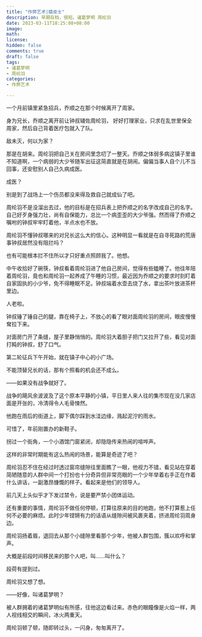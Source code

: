 ```yaml
---
title: "作弊艺术|嬉皮士"
description: 早期存档，很短。诸葛梦明 周纶羽
date: 2023-03-11T18:25:08+08:00 
image: 
math: 
license: 
hidden: false
comments: true
draft: false
tags:
- 诸葛梦明
- 周纶羽
categories:
- 作弊艺术

---
```

一个月前镇里紧急招兵，乔顺之在那个时候离开了周家。

身为兄长，乔顺之离开前让钟叔辅佐周纶羽， 好好打理家业，只求在乱世里保全周家，然后自己背着医疗包就入了队。

敌未灭，何以为家？

那是在胡来。周纶羽把自己关在房间里念叨了一整天。乔顺之体弱多病这镇子里谁不知道啊，一个病弱的大少爷随军出征这简直就是在胡闹。偏偏当事人自个儿不当回事，还安慰别人自己久病成医。

成医？

别是到了战场上一个伤员都没来得及救自己就成仙了吧。

周纶羽不是没溜出去过，他的目标是在招兵表上把乔顺之的名字改成自己的名字。自己好歹身强力壮，尚有自保能力，总比一个病歪歪的大少爷强。然而得了乔顺之嘱咐的钟叔牢牢盯着他，半点水也不放。

周纶羽不懂钟叔哪来的对兄长这么大的信心。这种明显一看就是在自寻死路的荒唐事钟叔居然没有阻拦吗？

也有可能根本拦不住所以才只好重点照顾我了。他想。

中午收拾好了碗筷，钟叔看着周纶羽进了他自己房间，觉得有些瞌睡了。他往年陪着周纶羽，竟也和周纶羽一起养成了午睡的习惯，最近因为乔顺之的要求时刻盯着自家固执的小少爷，免不得睡眠不足。钟叔端着水壶去烧了水，拿出茶叶放进茶杯里边。

人老啦。

钟叔锤了锤自己的腿，靠在椅子上，不放心的看了眼对面周纶羽的房间，眼皮慢慢耷拉下来。

对面房门开了条缝，屋子里静悄悄的。周纶羽大着胆子把门又拉开了些，看见对面打盹的钟叔，舒了口气。

第二轮征兵下午开始，就在镇子中心的小广场。

不能顶替兄长的话，那有个照看的机会还不成么。

——如果没有战争就好了。

战争的飓风余波波及了这个原本平静的小镇，平日里人来人往的集市现在没几家店面是开张的，冷清得令人毛骨悚然。

他跑在雨后的街道上，脚下偶尔踩到水洼边缘，溅起泥泞的雨水。

可惜了，年前刚置办的新鞋子。

拐过一个街角，一个小酒馆门窗紧闭，却隐隐传来热闹的喧哗声。

这样的非常时期能有这么热闹的场景，能算是奇迹了吧？

周纶羽忍不住在经过时透过窗帘缝隙往里面瞧了一眼，他视力不错，看见站在穿着简陋随意的人群中间一个打扮也十分奇异但非常亮眼的一个少年举着右手正在作着什么讲话，一副激昂慷慨的样子。看起来是他们的领导人。

前几天上头似乎才下发过禁令，说是要严禁小团体运动。

还有重要的事情，周纶羽不做任何停顿，打算往原来的目的地跑，他不打算惹上任何不必要的麻烦。此时少年铿锵有力的话语从缝隙间被风裹夹着，挤进周纶羽周身边。

周纶羽扬着眉，退回去从那个小缝隙里看那个少年，他被人群包围，簇以欢呼和掌声。

大概是前段时间移民来的那个人吧，叫......叫什么？

段荷有提到过。

周纶羽又想了想。

——好像，叫诸葛梦明？

被人群拥着的诸葛梦明似有所感，往他这边看过来。赤色的眼瞳像是火焰一样，两人视线相交的瞬间，冰火两重天。

周纶羽顿了顿，随即转过头，一闪身，匆匆离开了。